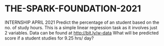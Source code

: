 # THE-SPARK-FOUNDATION-2021
INTERNSHIP APRIL 2021
Predict the percentage of an student based on the no. of study hours. 
This is a simple linear regression task as it involves just 2 variables.
Data can be found at http://bit.ly/w-data
What will be predicted score if a student studies for 9.25 hrs/ day?


